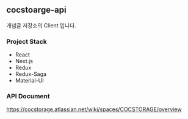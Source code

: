 ## cocstoarge-api
개념글 저장소의 Client 입니다.

### Project Stack
<ul>
  <li>React</li>
  <li>Next.js</li>
  <li>Redux</li>
  <li>Redux-Saga</li>
  <li>Material-UI</li>
</ul>

### API Document
https://cocstorage.atlassian.net/wiki/spaces/COCSTORAGE/overview
